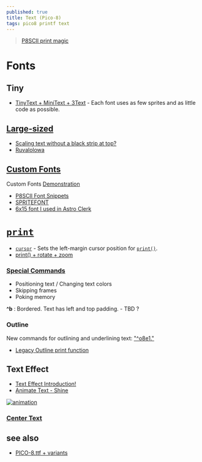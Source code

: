```yaml
---
published: true
title: Text (Pico-8)
tags: pico8 printf text
---
```

> [P8SCII print magic](https://pico-8.fandom.com/wiki/P8SCII_Control_Codes)

# Fonts

## Tiny
- [TinyText + MiniText + 3Text](https://rhythmlynx.itch.io/picotext) - Each font uses as few sprites and as little code as possible.

## [Large-sized](https://www.reddit.com/r/pico8/comments/18ibf32/largesized_texts/)

- [Scaling text without a black strip at top?](https://www.lexaloffle.com/bbs/?tid=29612)
- [Ruvalolowa](https://www.reddit.com/user/Ruvalolowa/)

## [Custom Fonts](https://www.lexaloffle.com/bbs/?tid=41544)
Custom Fonts [Demonstration](https://www.youtube.com/watch?v=N7s2KIy3MZQ&t=4381s)
- [P8SCII Font Snippets](https://www.lexaloffle.com/dl/files/font_snippets.txt)
- [SPRITEFONT](https://www.lexaloffle.com/bbs/?pid=75073#p)
- [6x15 font I used in Astro Clerk](https://www.lexaloffle.com/bbs/?tid=38492)

# [`print`](https://pico-8.fandom.com/wiki/Print)
- [`cursor`](https://pico-8.fandom.com/wiki/Cursor) - Sets the left-margin cursor position for [`print()`](http://pico8wiki.com/index.php?title=Print).
- [print() + rotate + zoom](https://www.lexaloffle.com/bbs/?pid=137119#p)

### [Special Commands](https://pico-8.fandom.com/wiki/P8SCII_Control_Codes?veaction=edit&section=3)

- Positioning text / Changing text colors 
- Skipping frames
- Poking memory

**\^b** : Bordered. Text has left and top padding. - TBD ?

### Outline
New commands for outlining and underlining text: ["\^o8e1."](https://www.lexaloffle.com/bbs/?tid=150992)

- [Legacy Outline print function](https://www.lexaloffle.com/bbs/?tid=45020)

## Text Effect
- [Text Effect Introduction!](https://nerdyteachers.com/PICO-8/Game_Mechanics/?tutorial=37)
- [Animate Text - Shine](https://nerdyteachers.com/PICO-8/Game_Mechanics/38)

[![animation](https://nerdyteachers.com/PICO-8/resources/img/tutorials/animateText-Wipe/animatedTextDemo.gif)](https://nerdyteachers.com/PICO-8/Game_Mechanics/?tutorial=37)

### [Center Text](https://chatgpt.com/share/68ea9185-341c-800d-bea1-3c59ea0215e5)

## see also
- [PICO-8.ttf + variants](https://www.lexaloffle.com/bbs/?tid=3760)
